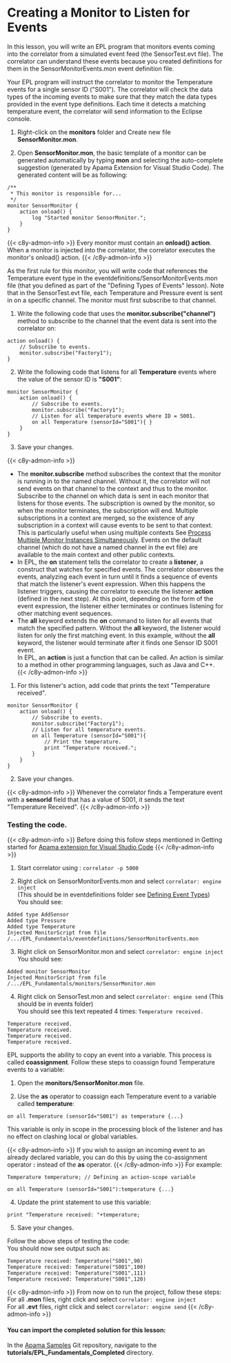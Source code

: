 # Creating a Monitor to Listen for Events

In this lesson, you will write an EPL program that monitors events coming into the correlator from a simulated event feed (the SensorTest.evt file). The correlator can understand these events because you created definitions for them in the SensorMonitorEvents.mon event definition file.  
  
Your EPL program will instruct the correlator to monitor the Temperature events for a single sensor ID ("S001"). The correlator will check the data types of the incoming events to make sure that they match the data types provided in the event type definitions. Each time it detects a matching temperature event, the correlator will send information to the Eclipse console. 

1. Right-click on the **monitors** folder and Create new file **SensorMonitor.mon**.
  
2. Open **SensorMonitor.mon**, the basic template of a monitor can be generated automatically by typing **mon** and selecting the auto-complete suggestion (generated by Apama Extension for Visual Studio Code). 
The generated content will be as following:  

```
/**
 * This monitor is responsible for...
 */
monitor SensorMonitor {
    action onload() {
        log "Started monitor SensorMonitor.";
    }
}
```

{{< c8y-admon-info >}} Every monitor must contain an **onload() action**. When a monitor is injected into the correlator, the correlator executes the monitor's onload() action.  {{< /c8y-admon-info >}}
  
As the first rule for this monitor, you will write code that references the Temperature event type in the eventdefinitions/SensorMonitorEvents.mon file (that you defined as part of the "Defining Types of Events" lesson). Note that in the SensorTest.evt file, each Temperature and Pressure event is sent in on a specific channel. The monitor must first subscribe to that channel.  
  
1. Write the following code that uses the **monitor.subscribe("channel")** method to subscribe to the channel that the event data is sent into the correlator on:  

```
action onload() {  
    // Subscribe to events.  
    monitor.subscribe("Factory1");
}
```
  
2. Write the following code that listens for all **Temperature** events where the value of the sensor ID is **"S001"**:  

```
monitor SensorMonitor {  
    action onload() {  
        // Subscribe to events.  
        monitor.subscribe("Factory1");  
        // Listen for all temperature events where ID = S001.
        on all Temperature (sensorId="S001"){ }
    }
}
```
3. Save your changes.  
  
{{< c8y-admon-info >}}
* The **monitor.subscribe** method subscribes the context that the monitor is running in to the named channel. Without it, the correlator will not send events on that channel to the context and thus to the monitor. Subscribe to the channel on which data is sent in each monitor that listens for those events. The subscription is owned by the monitor, so when the monitor terminates, the subscription will end. Multiple subscriptions in a context are merged, so the existence of any subscription in a context will cause events to be sent to that context. This is particularly useful when using multiple contexts See [Process Multiple Monitor Instances Simultaneously](/apama-tutorials/processing-multiple-monitor-instances-simultaneously/). Events on the default channel (which do not have a named channel in the evt file) are available to the main context and other public contexts.  
* In EPL, the **on** statement tells the correlator to create a **listener**, a construct that watches for specified events. The correlator observes the events, analyzing each event in turn until it finds a sequence of events that match the listener's event expression. When this happens the listener triggers, causing the correlator to execute the listener **action** (defined in the next step). At this point, depending on the form of the event expression, the listener either terminates or continues listening for other matching event sequences.  
* The **all** keyword extends the **on** command to listen for all events that match the specified pattern. Without the **all** keyword, the listener would listen for only the first matching event. In this example, without the **all** keyword, the listener would terminate after it finds one Sensor ID S001 event.  
In EPL, an **action** is just a function that can be called. An action is similar to a method in other programming languages, such as Java and C++.  
{{< /c8y-admon-info >}}

1. For this listener's action, add code that prints the text "Temperature received".  

```
monitor SensorMonitor {  
    action onload() {  
        // Subscribe to events.  
        monitor.subscribe("Factory1");  
        // Listen for all temperature events.  
        on all Temperature (sensorId="S001"){  
            // Print the temperature.  
            print "Temperature received.";
        }  
    }  
}  
``` 
2. Save your changes.  
  
{{< c8y-admon-info >}} Whenever the correlator finds a Temperature event with a **sensorId** field that has a value of S001, it sends the text "Temperature Received".  {{< /c8y-admon-info >}}

### Testing the code.

{{< c8y-admon-info >}}
Before doing this follow steps mentioned in Getting started for [Apama extension for Visual Studio Code](https://marketplace.visualstudio.com/items?itemName=ApamaCommunity.apama-extensions)
{{< /c8y-admon-info >}}

1. Start correlator using : ```correlator -p 5000 ```

2. Right click on SensorMonitorEvents.mon and select ``` correlator: engine inject ```<br>
(This should be in eventdefinitions folder see [Defining Event Types](/apama-tutorials/defining-event-types/))<br>
You should see:
```
Added type AddSensor
Added type Pressure
Added type Temperature
Injected MonitorScript from file /.../EPL_Fundamentals/eventdefinitions/SensorMonitorEvents.mon
```

3. Right click on SensorMonitor.mon and select ``` correlator: engine inject ```<br>
You should see:
```
Added monitor SensorMonitor
Injected MonitorScript from file /.../EPL_Fundamentals/monitors/SensorMonitor.mon
```

4. Right click on SensorTest.mon and select ``` correlator: engine send ``` (This should be in events folder)<br>
You should see this text repeated 4 times: ``` Temperature received. ```
```
Temperature received.
Temperature received.
Temperature received.
Temperature received.
```

EPL supports the ability to copy an event into a variable. This process is called **coassignment**. Follow these steps to coassign found Temperature events to a variable:  
  
1. Open the **monitors/SensorMonitor.mon** file.  
  
2. Use the **as** operator to coassign each Temperature event to a variable called **temperature**:  
  
```
on all Temperature (sensorId="S001") as temperature {...}
```
  
This variable is only in scope in the processing block of the listener and has no effect on clashing local or global variables.  
  
{{< c8y-admon-info >}} If you wish to assign an incoming event to an already declared variable, you can do this by using the co-assignment operator **:** instead of the **as** operator. 
{{< /c8y-admon-info >}}
For example:  
  
```
Temperature temperature; // Defining an action-scope variable
  
on all Temperature (sensorId="S001"):temperature {...}
```  
  
4. Update the print statement to use this variable:  
```
print "Temperature received: "+temperature;
```  

5. Save your changes. 

Follow the above steps of testing the code:<br>
You should now see output such as:  
```
Temperature received: Temperature("S001",90)
Temperature received: Temperature("S001",100)
Temperature received: Temperature("S001",111)
Temperature received: Temperature("S001",120)
```

{{< c8y-admon-info >}}
From now on to run the project, follow these steps:<br>
For all **.mon** files, right click and select ``` correlator: engine inject ```<br>
For all **.evt** files, right click and select ``` correlator: engine send ```
{{< /c8y-admon-info >}}

#### You can import the completed solution for this lesson:  

In the [Apama Samples](https://github.com/Cumulocity-IoT/apama-samples) Git repository, navigate to the **tutorials/EPL_Fundamentals_Completed** directory.


